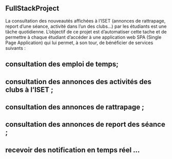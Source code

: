 ## FullStackProject
La consultation des nouveautés affichées à l’ISET (annonces de rattrapage, report d’une séance, 
activité dans l’un des clubs…) par les étudiants est une tâche quotidienne. L’objectif de ce projet 
est d’automatiser cette tache et de permettre à chaque étudiant d’accéder à une application web 
SPA (Single Page Application) qui lui permet, à son tour, de bénéficier de services suivants : 
## consultation des emploi de temps; 
## consultation des annonces des activités des clubs à l’ISET ; 
## consultation des annonces de rattrapage ; 
## consultation des annonces de report des séance ; 
## recevoir des notification en temps réel …